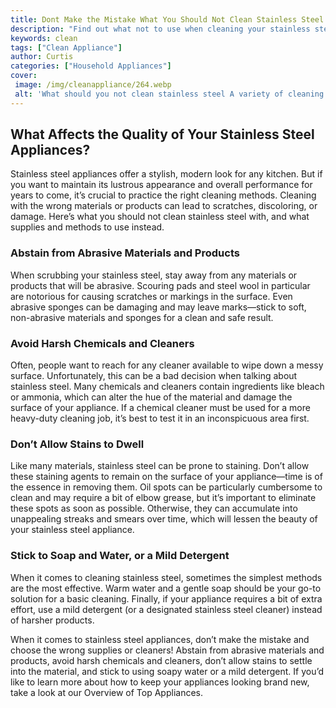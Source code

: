 ```yaml
---
title: Dont Make the Mistake What You Should Not Clean Stainless Steel With
description: "Find out what not to use when cleaning your stainless steel Read this blog post to learn how to keep your steel looking clean and shining without the risk of damage"
keywords: clean
tags: ["Clean Appliance"]
author: Curtis
categories: ["Household Appliances"]
cover: 
 image: /img/cleanappliance/264.webp
 alt: 'What should you not clean stainless steel A variety of cleaning products some of which may damage your stainless steel'
---
```

## What Affects the Quality of Your Stainless Steel Appliances?
Stainless steel appliances offer a stylish, modern look for any kitchen. But if you want to maintain its lustrous appearance and overall performance for years to come, it’s crucial to practice the right cleaning methods. Cleaning with the wrong materials or products can lead to scratches, discoloring, or damage. Here’s what you should not clean stainless steel with, and what supplies and methods to use instead.

### Abstain from Abrasive Materials and Products 
When scrubbing your stainless steel, stay away from any materials or products that will be abrasive. Scouring pads and steel wool in particular are notorious for causing scratches or markings in the surface. Even abrasive sponges can be damaging and may leave marks—stick to soft, non-abrasive materials and sponges for a clean and safe result.

### Avoid Harsh Chemicals and Cleaners
Often, people want to reach for any cleaner available to wipe down a messy surface. Unfortunately, this can be a bad decision when talking about stainless steel. Many chemicals and cleaners contain ingredients like bleach or ammonia, which can alter the hue of the material and damage the surface of your appliance. If a chemical cleaner must be used for a more heavy-duty cleaning job, it’s best to test it in an inconspicuous area first.

### Don’t Allow Stains to Dwell
Like many materials, stainless steel can be prone to staining. Don’t allow these staining agents to remain on the surface of your appliance—time is of the essence in removing them. Oil spots can be particularly cumbersome to clean and may require a bit of elbow grease, but it’s important to eliminate these spots as soon as possible. Otherwise, they can accumulate into unappealing streaks and smears over time, which will lessen the beauty of your stainless steel appliance.

### Stick to Soap and Water, or a Mild Detergent
When it comes to cleaning stainless steel, sometimes the simplest methods are the most effective. Warm water and a gentle soap should be your go-to solution for a basic cleaning. Finally, if your appliance requires a bit of extra effort, use a mild detergent (or a designated stainless steel cleaner) instead of harsher products.

When it comes to stainless steel appliances, don’t make the mistake and choose the wrong supplies or cleaners! Abstain from abrasive materials and products, avoid harsh chemicals and cleaners, don’t allow stains to settle into the material, and stick to using soapy water or a mild detergent. If you’d like to learn more about how to keep your appliances looking brand new, take a look at our Overview of Top Appliances.
